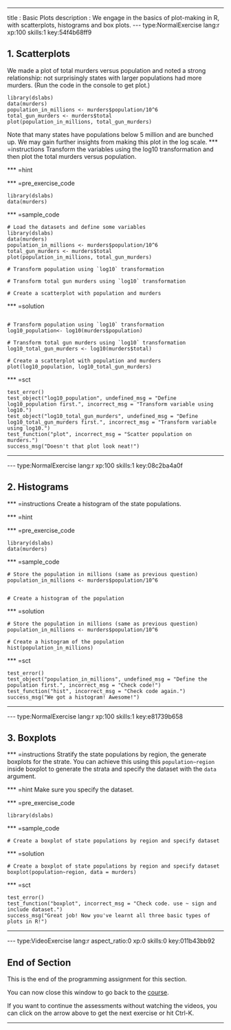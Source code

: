 ---
title       : Basic Plots
description : We engage in the basics of plot-making in R, with scatterplots, histograms and box plots.
--- type:NormalExercise lang:r xp:100 skills:1 key:54f4b68ff9

## 1. Scatterplots

We made a plot of total murders versus population and noted a strong relationship: not surprisingly states with larger populations had more murders. (Run the code in the console to get plot.)

```{r}
library(dslabs)
data(murders)
population_in_millions <- murders$population/10^6
total_gun_murders <- murders$total
plot(population_in_millions, total_gun_murders)
```

Note that many states have populations below 5 million and are bunched up. We may gain further insights from making this plot in the log scale. 
*** =instructions
Transform the variables using the log10 transformation and then plot the total murders versus population.


*** =hint

*** =pre_exercise_code
```{r}
library(dslabs)
data(murders)
```

*** =sample_code
```{r}
# Load the datasets and define some variables
library(dslabs)
data(murders)
population_in_millions <- murders$population/10^6
total_gun_murders <- murders$total
plot(population_in_millions, total_gun_murders)

# Transform population using `log10` transformation

# Transform total gun murders using `log10` transformation

# Create a scatterplot with population and murders 

```

*** =solution
```{r}

# Transform population using `log10` transformation
log10_population<- log10(murders$population)

# Transform total gun murders using `log10` transformation
log10_total_gun_murders <- log10(murders$total)

# Create a scatterplot with population and murders 
plot(log10_population, log10_total_gun_murders)
```

*** =sct
```{r}
test_error()
test_object("log10_population", undefined_msg = "Define log10_population first.", incorrect_msg = "Transform variable using log10.")
test_object("log10_total_gun_murders", undefined_msg = "Define log10_total_gun_murders first.", incorrect_msg = "Transform variable using log10.")
test_function("plot", incorrect_msg = "Scatter population on murders.")
success_msg("Doesn't that plot look neat!")
```
----

--- type:NormalExercise lang:r xp:100 skills:1 key:08c2ba4a0f
## 2. Histograms 


*** =instructions
Create a histogram of the state populations.

*** =hint

*** =pre_exercise_code
```{r}
library(dslabs)
data(murders)
```

*** =sample_code
```{r}
# Store the population in millions (same as previous question)
population_in_millions <- murders$population/10^6


# Create a histogram of the population 
```

*** =solution
```{r}
# Store the population in millions (same as previous question)
population_in_millions <- murders$population/10^6

# Create a histogram of the population 
hist(population_in_millions)
```

*** =sct
```{r}
test_error()
test_object("population_in_millions", undefined_msg = "Define the population first.", incorrect_msg = "Check code!")
test_function("hist", incorrect_msg = "Check code again.")
success_msg("We got a histogram! Awesome!")
```
----

--- type:NormalExercise lang:r xp:100 skills:1 key:e81739b658
## 3. Boxplots


*** =instructions
Stratify the state populations by region, the generate boxplots for the strate.  You can achieve this using this `population~region` inside boxplot to generate the strata and specify the dataset with the `data` argument.

*** =hint
Make sure you specify the dataset.

*** =pre_exercise_code
```{r}
library(dslabs)
```

*** =sample_code
```{r}
# Create a boxplot of state populations by region and specify dataset 

```

*** =solution
```{r}
# Create a boxplot of state populations by region and specify dataset 
boxplot(population~region, data = murders)

```

*** =sct
```{r}
test_error()
test_function("boxplot", incorrect_msg = "Check code. use ~ sign and include dataset.")
success_msg("Great job! Now you've learnt all three basic types of plots in R!")
```
----
--- type:VideoExercise lang:r aspect_ratio:0 xp:0 skills:0 key:011b43bb92


## End of Section

This is the end of the programming assignment for this section.

You can now close this window to go back to the <a href='https://courses.edx.org/courses/course-v1:HarvardX+PH125.1x+2T2017/courseware/cfded5c208bc4e379606cb712cc54f25/5ba06674d0be41b99185b947e09e889b/?child=first'>course</a>.

If you want to continue the assessments without watching the videos, you can click on the arrow above to get the next exercise or hit Ctrl-K.

----